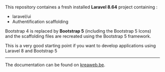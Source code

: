 This repository containes a fresh installed <b>Laravel 8.64</b> project containing :
<ul>
    <li>laravel/ui</li>
    <li>Authentification scaffolding</li>
</ul>

Bootstrap 4 is replaced by <b>Bootstrap 5</b> (including the Bootstrap 5 Icons) and the scaffolding files are recreated using the Bootstrap 5 framework.

This is a very good starting point if you want to develop applications using Laravel 8 and Bootstrap 5
<hr/>

The documentation can be found on <a target="_blank" href="https://www.kreaweb.be/laravel-8-bootstrap-5/">kreaweb.be</a>.
